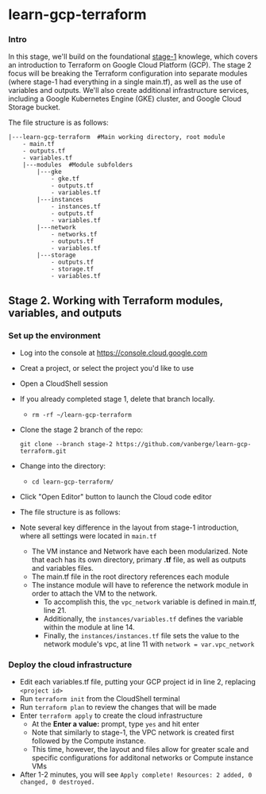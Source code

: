 # learn-gcp-terraform

### Intro
In this stage, we'll build on the foundational [stage-1](https://github.com/vanberge/learn-gcp-terraform/tree/stage-1) knowlege, which covers an introduction to Terraform on Google Cloud Platform (GCP).  The stage 2 focus will be breaking the Terraform configuration into separate modules (where stage-1 had everything in a single main.tf), as well as the use of variables and outputs.  We'll also create additional infrastructure services, including a Google Kubernetes Engine (GKE) cluster, and Google Cloud Storage bucket.

The file structure is as follows:
```
|---learn-gcp-terraform  #Main working directory, root module
    - main.tf
    - outputs.tf
    - variables.tf
    |---modules  #Module subfolders
        |---gke  
            - gke.tf
            - outputs.tf
            - variables.tf
        |---instances
            - instances.tf
            - outputs.tf
            - variables.tf
        |---network
            - networks.tf
            - outputs.tf
            - variables.tf
        |---storage
            - outputs.tf
            - storage.tf
            - variables.tf
```

## Stage 2.  Working with Terraform modules, variables, and outputs

### Set up the environment
* Log into the console at https://console.cloud.google.com
* Creat a project, or select the project you'd like to use
* Open a CloudShell session
* If you already completed stage 1, delete that branch locally.
  * ```rm -rf ~/learn-gcp-terraform```
* Clone the stage 2 branch of the repo:
  ```
  git clone --branch stage-2 https://github.com/vanberge/learn-gcp-terraform.git
  ```
* Change into the directory:
  * ```cd learn-gcp-terraform/```
* Click "Open Editor" button to launch the Cloud code editor
* The file structure is as follows:

* Note several key difference in the layout from stage-1 introduction, where all settings were located in ```main.tf```
  * The VM instance and Network have each been modularized.  Note that each has its own directory, primary **.tf** file, as well as outputs and variables files.
  * The main.tf file in the root directory references each module
  * The instance module will have to reference the network module in order to attach the VM to the network.
     * To accomplish this, the ```vpc_network``` variable is defined in main.tf, line 21.
     * Additionally, the ```instances/variables.tf``` defines the variable within the module at line 14.
     * Finally, the ```instances/instances.tf``` file sets the value to the network module's vpc, at line 11 with ```network = var.vpc_network```

### Deploy the cloud infrastructure
* Edit each variables.tf file, putting your GCP project id in line 2, replacing ```<project id>```
* Run ```terraform init``` from the CloudShell terminal
* Run ```terraform plan``` to review the changes that will be made
* Enter ```terraform apply``` to create the cloud infrastructure
   * At the **Enter a value:** prompt, type ```yes``` and hit enter
   * Note that similarly to stage-1, the VPC network is created first followed by the Compute instance.  
   * This time, however, the layout and files allow for greater scale and specific configurations for additonal networks or Compute instance VMs
* After 1-2 minutes, you will see ```Apply complete! Resources: 2 added, 0 changed, 0 destroyed.```